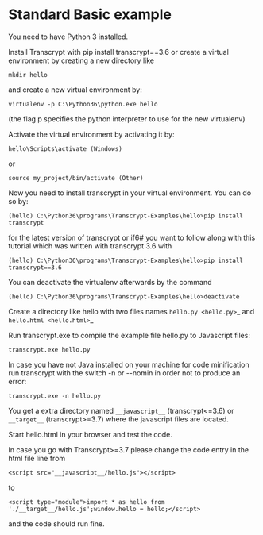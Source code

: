 Standard Basic example
======================

You need to have Python 3 installed.

Install Transcrypt with pip install transcrypt==3.6 or create a virtual environment by
creating a new directory like 

```mkdir hello```

and create a new virtual environment by:

```virtualenv -p C:\Python36\python.exe hello```

(the flag p specifies the python interpreter to use for the new virtualenv)

Activate the virtual environment by activating it by:

```hello\Scripts\activate (Windows)```

or

```source my_project/bin/activate (Other)```

Now you need to install transcrypt in your virtual environment. 
You can do so by:

```(hello) C:\Python36\programs\Transcrypt-Examples\hello>pip install transcrypt```

for the latest version of transcrypt or if6# you want to follow along with this tutorial
which was written with transcrypt 3.6 with

```(hello) C:\Python36\programs\Transcrypt-Examples\hello>pip install transcrypt==3.6```

You can deactivate the virtualenv afterwards by the command 

```(hello) C:\Python36\programs\Transcrypt-Examples\hello>deactivate```

Create a directory like hello with two files names `hello.py <hello.py>`_  and `hello.html <hello.html>`_

Run transcrypt.exe to compile the example file hello.py to Javascript files:

```transcrypt.exe hello.py```

In case you have not Java installed on your machine for code minification run
transcrypt with the switch -n or --nomin in order not to produce an error:

```transcrypt.exe -n hello.py```

You get a extra directory named ```__javascript__``` (transcrypt<=3.6) or ```__target__``` (transcrypt>=3.7) where the javascript files are located.

Start hello.html in your browser and test the code.

In case you go with Transcrypt>=3.7 please change the code entry in the html file line from

```<script src="__javascript__/hello.js"></script>```

to 

```<script type="module">import * as hello from './__target__/hello.js';window.hello = hello;</script>```

and the code should run fine.
